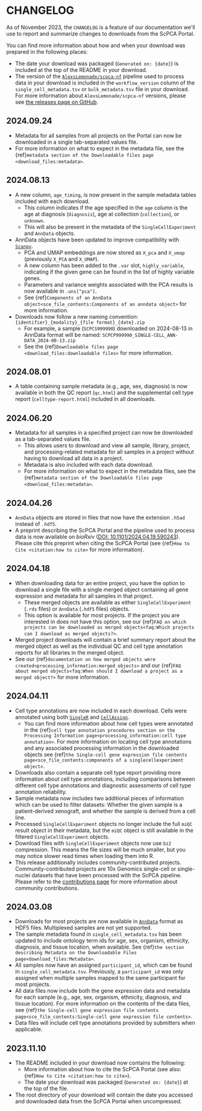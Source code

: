 # CHANGELOG

As of November 2023, the `CHANGELOG` is a feature of our documentation we'll use to report and summarize changes to downloads from the ScPCA Portal.

You can find more information about how and when your download was prepared in the following places:

* The date your download was packaged (`Generated on: {date}`) is included at the top of the README in your download.
* The version of the [`AlexsLemonade/scpca-nf`](https://github.com/alexsLemonade/scpca-nf) pipeline used to process data in your download is included in the `workflow_version` column of the `single_cell_metadata.tsv` or `bulk_metadata.tsv` file in your download.
For more information about `AlexsLemonade/scpca-nf` versions, please see [the releases page on GitHub](https://github.com/AlexsLemonade/scpca-nf/releases).

<!-------------------------------------------------->
<!-- PUT THE NEW CHANGELOG ENTRY RIGHT BELOW THIS -->
<!-------------------------------------------------->

## 2024.09.24

* Metadata for all samples from all projects on the Portal can now be downloaded in a single tab-separated values file.
* For more information on what to expect in the metadata file, see the {ref}`metadata section of the Downloadable files page <download_files:metadata>`.

## 2024.08.13

* A new column, `age_timing`, is now present in the sample metadata tables included with each download.
  * This column indicates if the age specified in the `age` column is the age at diagnosis (`diagnosis`), age at collection (`collection`), or `unknown`.
  * This will also be present in the metadata of the `SingleCellExperiment` and `AnnData` objects.
* AnnData objects have been updated to improve compatibility with [`Scanpy`](https://scanpy.readthedocs.io/en/stable/).
  * PCA and UMAP embeddings are now stored as `X_pca` and `X_umap` (previously `X_PCA` and `X_UMAP`).
  * A new column has been added to the `.var` slot, `highly_variable`, indicating if the given gene can be found in the list of highly variable genes.
  * Parameters and variance weights associated with the PCA results is now available in `.uns["pca"]`.
  * See {ref}`Components of an AnnData object<sce_file_contents:Components of an anndata object>` for more information.
* Downloads now follow a new naming convention: `{identifier}_{modality}_{file format}_{date}.zip`
  * For example, a sample (`SCPCS999990`) downloaded on 2024-08-13 in AnnData format will be named: `SCPCP999990_SINGLE-CELL_ANN-DATA_2024-08-13.zip`
  * See the {ref}`Downloadable files page <download_files:downloadable files>` for more information.

## 2024.08.01

* A table containing sample metadata (e.g., age, sex, diagnosis) is now available in both the QC report (`qc.html`) and the supplemental cell type report (`celltype-report.html`) included in all downloads.

## 2024.06.20

* Metadata for all samples in a specified project can now be downloaded as a tab-separated values file.
  * This allows users to download and view all sample, library, project, and processing-related metadata for all samples in a project without having to download all data in a project.
  * Metadata is also included with each data download.
  * For more information on what to expect in the metadata files, see the {ref}`metadata section of the Downloadable files page <download_files:metadata>`.

## 2024.04.26

* `AnnData` objects are stored in files that now have the extension `.h5ad` instead of `.hdf5`.
* A preprint describing the ScPCA Portal and the pipeline used to process data is now available on _bioRxiv_ ([DOI: 10.1101/2024.04.19.590243](https://doi.org/10.1101/2024.04.19.590243)).
  Please cite this preprint when citing the ScPCA Portal (see {ref}`How to Cite <citation:how to cite>` for more information).

## 2024.04.18


* When downloading data for an entire project, you have the option to download a single file with a single merged object containing all gene expression and metadata for all samples in that project.
  * These merged objects are available as either `SingleCellExperiment` (`.rds` files) or `AnnData` (`.hdf5` files) objects.
  * This option is available for most projects.
  If the project you are interested in does not have this option, see our {ref}`FAQ on which projects can be downloaded as merged objects<faq:Which projects can I download as merged objects?>`.
* Merged project downloads will contain a brief summary report about the merged object as well as the individual QC and cell type annotation reports for all libraries in the merged object.
* See our {ref}`documentation on how merged objects were created<processing_information:merged objects>` and our {ref}`FAQ about merged objects<faq:When should I download a project as a merged object?>` for more information.

## 2024.04.11

* Cell type annotations are now included in each download.
Cells were annotated using both [`SingleR`](https://bioconductor.org/packages/release/bioc/html/SingleR.html) and [`CellAssign`](https://github.com/Irrationone/cellassign).
  * You can find more information about how cell types were annotated in the {ref}`cell type annotation procedures section on the Processing Information page<processing_information:cell type annotation>`.
  For more information on locating cell type annotations and any associated processing information in the downloaded objects see {ref}`the Single-cell gene expression file contents page<sce_file_contents:components of a singlecellexperiment object>`.
* Downloads also contain a separate cell type report providing more information about cell type annotations, including comparisons between different cell type annotations and diagnostic assessments of cell type annotation reliability.
* Sample metadata now includes two additional pieces of information which can be used to filter datasets: Whether the given sample is a patient-derived xenograft, and whether the sample is derived from a cell line.
* Processed `SingleCellExperiment` objects no longer include the full `miQC` result object in their metadata, but the `miQC` object is still available in the filtered `SingleCellExperiment` objects.
* Download files with `SingleCellExperiment` objects now use `bz2` compression.
This means the file sizes will be much smaller, but you may notice slower read times when loading them into R.
* This release additionally includes community-contributed projects.
Community-contributed projects are 10x Genomics single-cell or single-nuclei datasets that have been processed with the ScPCA pipeline.
Please refer to the [contributions page](https://scpca.alexslemonade.org/contribute) for more information about community contributions.


## 2024.03.08

* Downloads for most projects are now available in [`AnnData`](https://anndata.readthedocs.io/en/latest/index.html) format as HDF5 files.
Multiplexed samples are not yet supported.
* The sample metadata found in `single_cell_metadata.tsv` has been updated to include ontology term ids for age, sex, organism, ethnicity, diagnosis, and tissue location, when available.
See {ref}`the section describing Metadata on the Downloadable Files page<download_files:Metadata>`.
* All samples now have an assigned `participant_id`, which can be found in `single_cell_metadata.tsv`.
Previously, a `participant_id` was only assigned when multiple samples mapped to the same participant for most projects.
* All data files now include both the gene expression data and metadata for each sample (e.g., age, sex, organism, ethnicity, diagnosis, and tissue location).
For more information on the contents of the data files, see {ref}`the Single-cell gene expression file contents page<sce_file_contents:Single-cell gene expression file contents>`.
* Data files will include cell type annotations provided by submitters when applicable.

## 2023.11.10

* The README included in your download now contains the following:
	* More information about how to cite the ScPCA Portal (see also: {ref}`How to Cite <citation:how to cite>`).
	* The date your download was packaged (`Generated on: {date}`) at the top of the file.
* The root directory of your download will contain the date you accessed and downloaded data from the ScPCA Portal when uncompressed.
